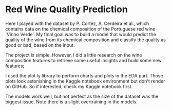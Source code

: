 # Red Wine Quality Prediction

Here I played with the dataset by P. Cortez, A. Cerdeira et al., which contains data on the chemical composition of the Portuguese red wine 'Vinho Verde'. My final goal was to build a model that would predict the quality of the wine from its chemical composition and classify the quality as good or bad, based on the input.

The project is simple. However, I did a little research on the wine composition features to retrieve some useful insights and build some new features;

I used the plot.ly library to perform charts and plots in the EDA part. Those plots look astonishing in the Kaggle notebook environment but don't render on GitHub. So if interested, check my Kaggle notebook first.

The models work well, but not perfect as the size of the dataset was the biggest issue. Note there is a slight overtraining in the models.
